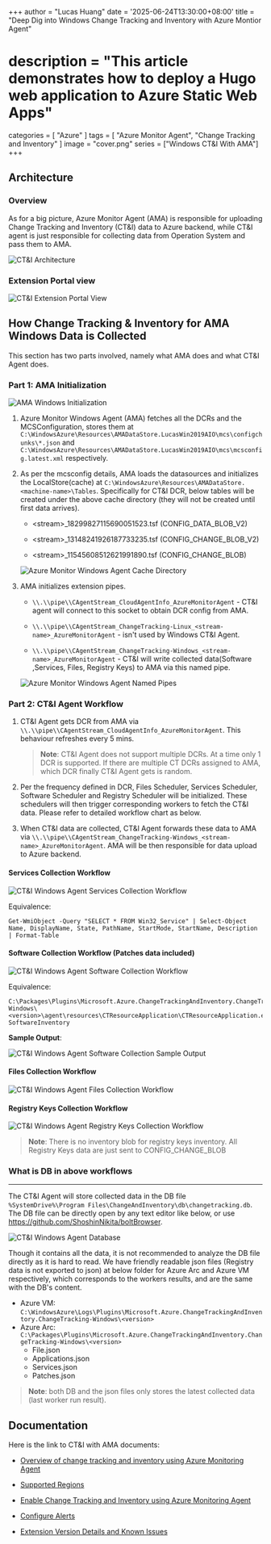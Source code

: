 +++
author = "Lucas Huang"
date = '2025-06-24T13:30:00+08:00'
title = "Deep Dig into Windows Change Tracking and Inventory with Azure Montior Agent"
# description = "This article demonstrates how to deploy a Hugo web application to Azure Static Web Apps"
categories = [
    "Azure"
]
tags = [
    "Azure Monitor Agent",
    "Change Tracking and Inventory"
]
image = "cover.png"
series = ["Windows CT&I With AMA"]
+++


## Architecture

### Overview
As for a big picture, Azure Monitor Agent (AMA) is responsible for uploading Change Tracking and Inventory (CT&I) data to Azure backend, while CT&I agent is just responsible for collecting data from Operation System and pass them to AMA.

![CT&I Architecture](CT&I-Architecture.png)


### Extension Portal view 

![CT&I Extension Portal View](CT&I-Extension-Portal-View.png)

## How Change Tracking & Inventory for AMA Windows Data is Collected

This section has two parts involved, namely what AMA does and what CT&I Agent does. 

### Part 1: AMA Initialization
![AMA Windows Initialization](AMA-Windows-Initialization.png)

1. Azure Monitor Windows Agent (AMA) fetches all the DCRs and the MCSConfiguration, stores them at `C:\WindowsAzure\Resources\AMADataStore.LucasWin2019AIO\mcs\configchunks\*.json` and `C:\WindowsAzure\Resources\AMADataStore.LucasWin2019AIO\mcs\mcsconfig.latest.xml` respectively.

2. As per the mcsconfig details, AMA loads the datasources and initializes the LocalStore(cache) at `C:\WindowsAzure\Resources\AMADataStore.<machine-name>\Tables`. Specifically for CT&I DCR, below tables will be created under the above cache directory (they will not be created until first data arrives).
    - &lt;stream&gt;_18299827115690051523.tsf (CONFIG_DATA_BLOB_V2)

    - &lt;stream&gt;_13148241926187733235.tsf (CONFIG_CHANGE_BLOB_V2)

    - &lt;stream&gt;_11545608512621991890.tsf (CONFIG_CHANGE_BLOB)
    
    ![Azure Monitor Windows Agent Cache Directory](AMA-Cache-Directory.png)

3. AMA initializes extension pipes. 
    - `\\.\\pipe\\CAgentStream_CloudAgentInfo_AzureMonitorAgent` - CT&I agent will connect to this socket to obtain DCR config from AMA. 

    - `\\.\\pipe\\CAgentStream_ChangeTracking-Linux_<stream-name>_AzureMonitorAgent` - isn't used by Windows CT&I Agent.

    - `\\.\\pipe\\CAgentStream_ChangeTracking-Windows_<stream-name>_AzureMonitorAgent` - CT&I will write collected data(Software ,Services, Files, Registry Keys) to AMA via this named pipe.  
    
    ![Azure Monitor Windows Agent Named Pipes](AMA-Named-Pipes.png)
    
### Part 2: CT&I Agent Workflow

1. CT&I Agent gets DCR from AMA via  `\\.\\pipe\\CAgentStream_CloudAgentInfo_AzureMonitorAgent`. This behaviour refreshes every 5 mins. 
    > **Note**: CT&I Agent does not support multiple DCRs. At a time only 1 DCR is supported. If there are multiple CT DCRs assigned to AMA, which DCR finally CT&I Agent gets is random.

2. Per the frequency defined in DCR, Files Scheduler, Services Scheduler, Software Scheduler and Registry Scheduler will be initialized. These schedulers will then trigger corresponding workers to fetch the CT&I data. Please refer to detailed workflow chart as below.
3. When CT&I data are collected, CT&I Agent forwards these data to AMA via `\\.\\pipe\\CAgentStream_ChangeTracking-Windows_<stream-name>_AzureMonitorAgent`. AMA will be then responsible for data upload to Azure backend. 

#### Services Collection Workflow
![CT&I Windows Agent Services Collection Workflow](CT&I-Windows-Agent-Services-Collection-Workflow.png)

Equivalence: 
```
Get-WmiObject -Query "SELECT * FROM Win32_Service" | Select-Object Name, DisplayName, State, PathName, StartMode, StartName, Description | Format-Table
```


#### Software Collection Workflow (Patches data included)

![CT&I Windows Agent Software Collection Workflow](CT&I-Windows-Agent-Software-Collection-Workflow.png)

Equivalence: 
```
C:\Packages\Plugins\Microsoft.Azure.ChangeTrackingAndInventory.ChangeTracking-Windows\<version>\agent\resources\CTResourceApplication\CTResourceApplication.exe SoftwareInventory
```

**Sample Output**:

![CT&I Windows Agent Software Collection Sample Output](CT&I-Windows-Agent-Software-Collection-Sample-Output.png)



#### Files Collection Workflow
![CT&I Windows Agent Files Collection Workflow](CT&I-Windows-Agent-Files-Collection-Workflow.png)




#### Registry Keys Collection Workflow
![CT&I Windows Agent Registry Keys Collection Workflow](CT&I-Windows-Agent-Registry-Keys-Collection-Workflow.png)

> **Note**: There is no inventory blob for registry keys inventory. All Registry Keys data are just sent to CONFIG_CHANGE_BLOB


### What is DB in above workflows
---
The CT&I Agent will store collected data in the DB file `%SystemDrive%\Program Files\ChangeAndInventory\db\changetracking.db`. The DB file can be directly open by any text editor like below, or use https://github.com/ShoshinNikita/boltBrowser. 

![CT&I Windows Agent Database](CT&I-Windows-Agent-Database.png)

Though it contains all the data, it is not recommended to analyze the DB file directly as it is hard to read. We have friendly readable json files (Registry data is not exported to json) at below folder for Azure Arc and Azure VM respectively,  which corresponds to the workers results, and are the same with the DB's content.
- Azure VM: `C:\WindowsAzure\Logs\Plugins\Microsoft.Azure.ChangeTrackingAndInventory.ChangeTracking-Windows\<version>`
- Azure Arc: `C:\Packages\Plugins\Microsoft.Azure.ChangeTrackingAndInventory.ChangeTracking-Windows\<version>`
  - File.json             
  - Applications.json         
  - Services.json     
  - Patches.json 

> **Note**: both DB and the json files only stores the latest collected data (last worker run result). 


## Documentation 

Here is the link to CT&I with AMA documents: 

- [Overview of change tracking and inventory using Azure Monitoring Agent](https://learn.microsoft.com/azure/automation/change-tracking/overview-monitoring-agent)

- [Supported Regions](https://learn.microsoft.com/azure/automation/change-tracking/region-mappings-monitoring-agent)

- [Enable Change Tracking and Inventory using Azure Monitoring Agent](https://learn.microsoft.com/azure/automation/change-tracking/enable-vms-monitoring-agent?tabs=singlevm)

- [Configure Alerts](https://learn.microsoft.com/azure/automation/change-tracking/configure-alerts)

- [Extension Version Details and Known Issues](https://learn.microsoft.com/azure/automation/change-tracking/extension-version-details)
